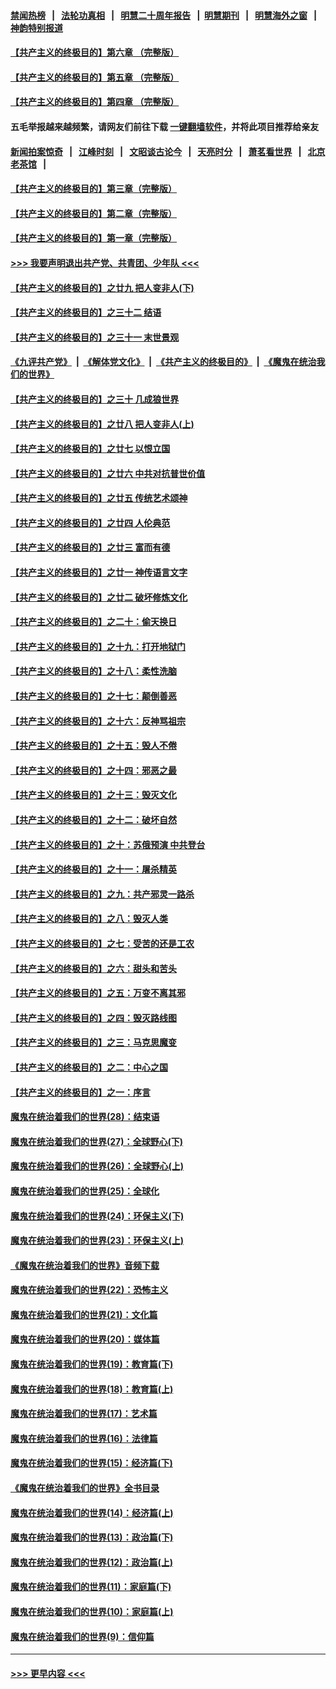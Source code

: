 #### [禁闻热榜](热点新闻.md?=0)  &nbsp;&nbsp;|&nbsp;&nbsp; [法轮功真相](https://github.com/gfw-breaker/truth/blob/master/README.md?=0) &nbsp;&nbsp;|&nbsp;&nbsp; [明慧二十周年报告](https://github.com/gfw-breaker/mh-reports/blob/master/README.md?=0) &nbsp;&nbsp;|&nbsp;&nbsp;[明慧期刊](https://github.com/gfw-breaker/mh-qikan) &nbsp;&nbsp;|&nbsp;&nbsp; [明慧海外之窗](https://github.com/gfw-breaker/mh-news/blob/master/README.md?=0) &nbsp;&nbsp;|&nbsp;&nbsp; [神韵特别报道](https://github.com/gfw-breaker/mh-news/blob/master/shenyun.md?=0)
#### [【共产主义的终极目的】第六章 （完整版）](../pages/nsc422/n11428913.md?t=03020931) 
#### [【共产主义的终极目的】第五章 （完整版）](../pages/nsc422/n11428912.md?t=03020931) 
#### [【共产主义的终极目的】第四章 （完整版）](../pages/nsc422/n11428907.md?t=03020931) 
#### 五毛举报越来越频繁，请网友们前往下载 [一键翻墙软件](https://github.com/gfw-breaker/ssr-accounts)，并将此项目推荐给亲友
#### [新闻拍案惊奇](https://github.com/gfw-breaker/banned-news/blob/master/pages/link4.md) &nbsp;&nbsp;|&nbsp;&nbsp; [江峰时刻](https://github.com/gfw-breaker/banned-news/blob/master/pages/link4.md) &nbsp;&nbsp;|&nbsp;&nbsp; [文昭谈古论今](https://github.com/gfw-breaker/banned-news/blob/master/pages/link4.md) &nbsp;&nbsp;|&nbsp;&nbsp; [天亮时分](https://github.com/gfw-breaker/banned-news/blob/master/pages/link4.md) &nbsp;&nbsp;|&nbsp;&nbsp; [萧茗看世界](https://github.com/gfw-breaker/banned-news/blob/master/pages/link4.md) &nbsp;&nbsp;|&nbsp;&nbsp; [北京老茶馆](https://github.com/gfw-breaker/banned-news/blob/master/pages/link4.md) &nbsp;&nbsp;|&nbsp;&nbsp; 
#### [【共产主义的终极目的】第三章（完整版）](../pages/nsc422/n11428848.md?t=03020931) 
#### [【共产主义的终极目的】第二章（完整版）](../pages/nsc422/n11428831.md?t=03020931) 
#### [【共产主义的终极目的】第一章（完整版）](../pages/nsc422/n11417651.md?t=03020931) 
#### [>>> 我要声明退出共产党、共青团、少年队 <<<](https://github.com/begood0513/goodnews/blob/master/quit/letter.md) 
#### [【共产主义的终极目的】之廿九 把人变非人(下)](../pages/nsc422/n11344140.md?t=03020931) 
#### [【共产主义的终极目的】之三十二 结语](../pages/nsc422/n11360535.md?t=03020931) 
#### [【共产主义的终极目的】之三十一 末世景观](../pages/nsc422/n11351129.md?t=03020931) 
#### [《九评共产党》](https://github.com/begood0513/9ping.md/blob/master/README.md) &nbsp;|&nbsp; [《解体党文化》](../../../../jtdwh.md/blob/master/README.md)  &nbsp;|&nbsp; [《共产主义的终极目的》](../../../../gczydzjmd.md/blob/master/README.md) &nbsp;|&nbsp; [《魔鬼在统治我们的世界》](../../../../mgztzwmdsj.md/blob/master/README.md) 
#### [【共产主义的终极目的】之三十 几成狼世界](../pages/nsc422/n11348280.md?t=03020931) 
#### [【共产主义的终极目的】之廿八 把人变非人(上)](../pages/nsc422/n11340492.md?t=03020931) 
#### [【共产主义的终极目的】之廿七 以恨立国](../pages/nsc422/n11336944.md?t=03020931) 
#### [【共产主义的终极目的】之廿六 中共对抗普世价值](../pages/nsc422/n11324785.md?t=03020931) 
#### [【共产主义的终极目的】之廿五 传统艺术颂神](../pages/nsc422/n11296396.md?t=03020931) 
#### [【共产主义的终极目的】之廿四 人伦典范](../pages/nsc422/n11296397.md?t=03020931) 
#### [【共产主义的终极目的】之廿三 富而有德](../pages/nsc422/n11283598.md?t=03020931) 
#### [【共产主义的终极目的】之廿一 神传语言文字](../pages/nsc422/n11263265.md?t=03020931) 
#### [【共产主义的终极目的】之廿二 破坏修炼文化](../pages/nsc422/n11245728.md?t=03020931) 
#### [【共产主义的终极目的】之二十：偷天换日](../pages/nsc422/n11238846.md?t=03020931) 
#### [【共产主义的终极目的】之十九：打开地狱门](../pages/nsc422/n11206376.md?t=03020931) 
#### [【共产主义的终极目的】之十八：柔性洗脑](../pages/nsc422/n11199994.md?t=03020931) 
#### [【共产主义的终极目的】之十七：颠倒善恶](../pages/nsc422/n11179782.md?t=03020931) 
#### [【共产主义的终极目的】之十六：反神骂祖宗](../pages/nsc422/n11166798.md?t=03020931) 
#### [【共产主义的终极目的】之十五：毁人不倦](../pages/nsc422/n11166792.md?t=03020931) 
#### [【共产主义的终极目的】之十四：邪恶之最](../pages/nsc422/n11150249.md?t=03020931) 
#### [【共产主义的终极目的】之十三：毁灭文化](../pages/nsc422/n11135227.md?t=03020931) 
#### [【共产主义的终极目的】之十二：破坏自然](../pages/nsc422/n11135214.md?t=03020931) 
#### [【共产主义的终极目的】之十：苏俄预演 中共登台](../pages/nsc422/n11118424.md?t=03020931) 
#### [【共产主义的终极目的】之十一：屠杀精英](../pages/nsc422/n11118442.md?t=03020931) 
#### [【共产主义的终极目的】之九：共产邪灵一路杀](../pages/nsc422/n11114139.md?t=03020931) 
#### [【共产主义的终极目的】之八：毁灭人类](../pages/nsc422/n11108503.md?t=03020931) 
#### [【共产主义的终极目的】之七：受苦的还是工农](../pages/nsc422/n11101809.md?t=03020931) 
#### [【共产主义的终极目的】之六：甜头和苦头](../pages/nsc422/n11096971.md?t=03020931) 
#### [【共产主义的终极目的】之五：万变不离其邪](../pages/nsc422/n11091285.md?t=03020931) 
#### [【共产主义的终极目的】之四：毁灭路线图](../pages/nsc422/n11086284.md?t=03020931) 
#### [【共产主义的终极目的】之三：马克思魔变](../pages/nsc422/n11061941.md?t=03020931) 
#### [【共产主义的终极目的】之二：中心之国](../pages/nsc422/n11047728.md?t=03020931) 
#### [【共产主义的终极目的】之一：序言](../pages/nsc422/n11086077.md?t=03020931) 
#### [魔鬼在统治着我们的世界(28)：结束语](../pages/nsc422/n10936246.md?t=03020931) 
#### [魔鬼在统治着我们的世界(27)：全球野心(下)](../pages/nsc422/n10928319.md?t=03020931) 
#### [魔鬼在统治着我们的世界(26)：全球野心(上)](../pages/nsc422/n10900318.md?t=03020931) 
#### [魔鬼在统治着我们的世界(25)：全球化](../pages/nsc422/n10788205.md?t=03020931) 
#### [魔鬼在统治着我们的世界(24)：环保主义(下)](../pages/nsc422/n10695307.md?t=03020931) 
#### [魔鬼在统治着我们的世界(23)：环保主义(上)](../pages/nsc422/n10688613.md?t=03020931) 
#### [《魔鬼在统治着我们的世界》音频下载](../pages/nsc422/n10635553.md?t=03020931) 
#### [魔鬼在统治着我们的世界(22)：恐怖主义](../pages/nsc422/n10614727.md?t=03020931) 
#### [魔鬼在统治着我们的世界(21)：文化篇](../pages/nsc422/n10597706.md?t=03020931) 
#### [魔鬼在统治着我们的世界(20)：媒体篇](../pages/nsc422/n10586579.md?t=03020931) 
#### [魔鬼在统治着我们的世界(19)：教育篇(下)](../pages/nsc422/n10564808.md?t=03020931) 
#### [魔鬼在统治着我们的世界(18)：教育篇(上)](../pages/nsc422/n10526970.md?t=03020931) 
#### [魔鬼在统治着我们的世界(17)：艺术篇](../pages/nsc422/n10499093.md?t=03020931) 
#### [魔鬼在统治着我们的世界(16)：法律篇](../pages/nsc422/n10485969.md?t=03020931) 
#### [魔鬼在统治着我们的世界(15)：经济篇(下)](../pages/nsc422/n10469975.md?t=03020931) 
#### [《魔鬼在统治着我们的世界》全书目录](../pages/nsc422/n10464261.md?t=03020931) 
#### [魔鬼在统治着我们的世界(14)：经济篇(上)](../pages/nsc422/n10457370.md?t=03020931) 
#### [魔鬼在统治着我们的世界(13)：政治篇(下)](../pages/nsc422/n10448270.md?t=03020931) 
#### [魔鬼在统治着我们的世界(12)：政治篇(上)](../pages/nsc422/n10444576.md?t=03020931) 
#### [魔鬼在统治着我们的世界(11)：家庭篇(下)](../pages/nsc422/n10440961.md?t=03020931) 
#### [魔鬼在统治着我们的世界(10)：家庭篇(上)](../pages/nsc422/n10435448.md?t=03020931) 
#### [魔鬼在统治着我们的世界(9)：信仰篇](../pages/nsc422/n10432159.md?t=03020931) 

----
#### [ >>> 更早内容 <<< ](../indexes/nsc422-earlier.md)
